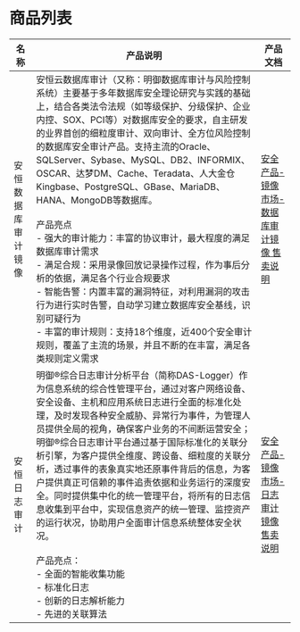 <a name="WxwoW"></a>
# 商品列表
| 名称 | 产品说明 | 产品文档 |
| --- | --- | --- |
| 安恒数据库审计镜像 | 安恒云数据库审计（又称：明御数据库审计与⻛险控制系统）主要基于多年数据库安全理论研究与实践的基础上，结合各类法令法规（如等级保护、分级保护、企业内控、SOX、PCI等）对数据库安全的要求，自主研发的业界首创的细粒度审计、双向审计、全方位⻛险控制的数据库安全审计产品。支持主流的Oracle、SQLServer、Sybase、MySQL、DB2、INFORMIX、OSCAR、达梦DM、Cache、Teradata、人大金仓Kingbase、PostgreSQL、GBase、MariaDB、HANA、MongoDB等数据库。<br /><br />产品亮点<br />- 强大的审计能力：丰富的协议审计，最大程度的满足数据库审计需求<br />- 满足合规：采用录像回放记录操作过程，作为事后分析的依据，满足各个行业合规要求<br />- 智能告警：内置丰富的漏洞特征，对利用漏洞的攻击行为进行实时告警，自动学习建立数据库安全基线，识别可疑行为<br />- 丰富的审计规则：支持18个维度，近400个安全审计规则，覆盖了主流的场景，并且不断的在丰富，满足各类规则定义需求<br /> | [安全产品-镜像市场-数据库审计镜像 售卖说明](/umarketplace/description/product_brief/安恒云数据库审计.md) |
| 安恒日志审计 | 明御®综合日志审计分析平台（简称DAS-Logger）作为信息系统的综合性管理平台，通过对客户网络设备、安全设备、主机和应用系统日志进行全面的标准化处理，及时发现各种安全威胁、异常行为事件，为管理人员提供全局的视角，确保客户业务的不间断运营安全；明御®综合日志审计平台通过基于国际标准化的关联分析引擎，为客户提供全维度、跨设备、细粒度的关联分析，透过事件的表象真实地还原事件背后的信息，为客户提供真正可信赖的事件追责依据和业务运行的深度安全。同时提供集中化的统一管理平台，将所有的日志信息收集到平台中，实现信息资产的统一管理、监控资产的运行状况，协助用户全面审计信息系统整体安全状况。<br /><br />产品亮点：<br />- 全面的智能收集功能<br />- 标准化日志<br />- 创新的日志解析能力<br />- 先进的关联算法<br /> | [安全产品-镜像市场-日志审计镜像 售卖说明](/umarketplace/description/product_brief/明御综合日志审计分析平台.md) |



